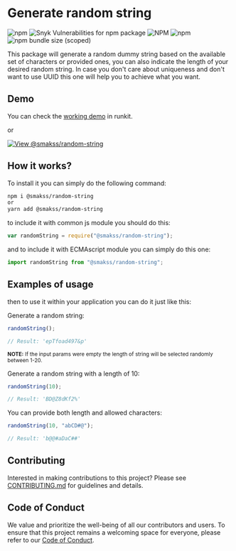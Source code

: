 # Generate random string

![npm](https://img.shields.io/npm/v/@smakss/random-string) ![Snyk Vulnerabilities for npm package](https://img.shields.io/snyk/vulnerabilities/npm/@smakss/random-string) ![NPM](https://img.shields.io/npm/l/@smakss/random-string) ![npm](https://img.shields.io/npm/dt/@smakss/random-string) ![npm bundle size (scoped)](https://img.shields.io/bundlephobia/min/@smakss/random-string)

This package will generate a random dummy string based on the available set of characters or provided ones, you can also indicate the length of your desired random string. In case you don't care about uniqueness and don't want to use UUID this one will help you to achieve what you want.

## Demo

You can check the [working demo](https://runkit.com/smakss/random-string) in runkit.

or

[![View @smakss/random-string](https://codesandbox.io/static/img/play-codesandbox.svg)](https://codesandbox.io/s/smakss-random-string-xlf6d2?fontsize=14&hidenavigation=1&theme=dark)

## How it works?

To install it you can simply do the following command:

```bash
npm i @smakss/random-string
or
yarn add @smakss/random-string
```

to include it with common js module you should do this:

```js
var randomString = require("@smakss/random-string");
```

and to include it with ECMAscript module you can simply do this one:

```js
import randomString from "@smakss/random-string";
```

## Examples of usage

then to use it within your application you can do it just like this:

Generate a random string:

```js
randomString();

// Result: 'epTfoad497&p'
```

<sub>**NOTE:** If the input params were empty the length of string will be selected randomly between 1-20.<sub>

Generate a random string with a length of 10:

```js
randomString(10);

// Result: 'BD@Z8dKf2%'
```

You can provide both length and allowed characters:

```js
randomString(10, "abCD#@");

// Result: 'b@@#aDaC##'
```

## Contributing

Interested in making contributions to this project? Please see [CONTRIBUTING.md](https://github.com/SMAKSS/random-string/blob/master/.github/CONTRIBUTING.md) for guidelines and details.

## Code of Conduct

We value and prioritize the well-being of all our contributors and users. To ensure that this project remains a welcoming space for everyone, please refer to our [Code of Conduct](https://github.com/SMAKSS/random-string/blob/master/.github/CODE_OF_CONDUCT.md).
